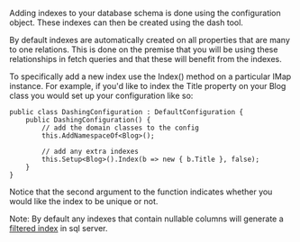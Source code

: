 Adding indexes to your database schema is done using the configuration object. These 
indexes can then be created using the dash tool.

By default indexes are automatically created on all properties that are many to one relations. 
This is done on the premise that you will be using these relationships in fetch queries and that 
these will benefit from the indexes.

To specifically add a new index use the Index() method on a particular IMap instance. 
For example, if you'd like to index the Title property on your Blog class you would set 
up your configuration like so:

	public class DashingConfiguration : DefaultConfiguration {
        public DashingConfiguration() {
			// add the domain classes to the config
            this.AddNamespaceOf<Blog>();

            // add any extra indexes
            this.Setup<Blog>().Index(b => new { b.Title }, false);
        }
    }

Notice that the second argument to the function indicates whether you would like the index to be unique or not. 

Note: By default any indexes that contain nullable columns will generate a
 [filtered index](http://msdn.microsoft.com/en-gb/library/cc280372.aspx) in sql server.